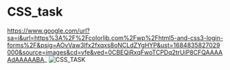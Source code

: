 # CSS_task

https://www.google.com/url?sa=i&url=https%3A%2F%2Fcolorlib.com%2Fwp%2Fhtml5-and-css3-login-forms%2F&psig=AOvVaw3Ifx2fxqxs8oNCLdZYgHYP&ust=1684835827029000&source=images&cd=vfe&ved=0CBEQjRxqFwoTCPDq2trUiP8CFQAAAAAdAAAAABA_
![CSS_TASK]((https://colorlib.com/wp/wp-content/uploads/sites/2/free-html5-and-css3-login-forms.jpg) "Image Title")
